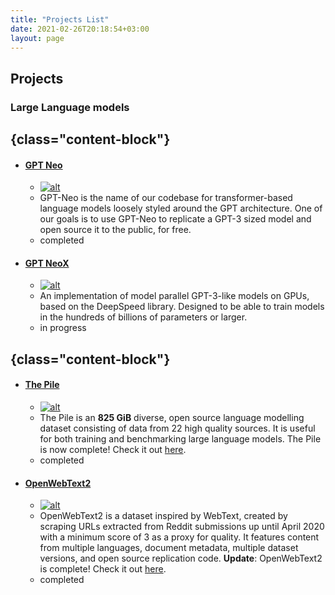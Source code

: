 ```yaml
---
title: "Projects List"
date: 2021-02-26T20:18:54+03:00
layout: page
---
```


## Projects


### Large Language models
## {class="content-block"}
- #### [GPT Neo](projects/gpt-neo/)
    - [![alt](../../images/art49.png)](projects/gpt-neo/)
    - GPT-Neo is the name of our codebase for transformer-based language models loosely styled around the GPT architecture. One of our goals is to use GPT-Neo to replicate a GPT-3 sized model and open source it to the public, for free. 
    - completed
- #### [GPT NeoX](projects/gpt-neox/)
    - [![alt](../../images/art50.png) ](projects/gpt-neox/)
    - An implementation of model parallel GPT-3-like models on GPUs, based on the DeepSpeed library. Designed to be able to train models in the hundreds of billions of parameters or larger.
    - in progress

## {class="content-block"}
- #### [The Pile](https://pile.eleuther.ai/)
    - [![alt](../../images/art43.png)](projects/pile/)
    - The Pile is an **825 GiB** diverse, open source language modelling dataset consisting of data from 22 high quality sources. It is useful for both training and benchmarking large language models. The Pile is now complete! Check it out [here](projects/pile).
    - completed
- #### [OpenWebText2](projects/open-web-text2/)
    - [![alt](../../images/art4.png) ](projects/open-web-text2/)
    - OpenWebText2 is a dataset inspired by WebText, created by scraping URLs extracted from Reddit submissions up until April 2020 with a minimum score of 3 as a proxy for quality. It features content from multiple languages, document metadata, multiple dataset versions, and open source replication code.
        **Update**: OpenWebText2 is complete! Check it out [here](projects/open-web-text2/).
    - completed
<!-- 
## {class="content-block"}
- #### [Eval Harness](projects/eval-harness/)
    - [![alt](../../images/art32.png) ](projects/eval-harness/)
    - A framework for few-shot evaluation of autoregressive language models.
    - in progress -->


<!-- ### Multimodal

## {class="content-block"}
- #### [DALLE-mtf](projects/dalle-mtf)
    - [![alt](../../images/art54.png) ](projects/dalle-mtf/)
    - Open-AI's DALL-E for large scale training in mesh-tensorflow.
    - in progress -->

<!-- 
### Bio ML

## {class="content-block"}
- #### [Massively Parallelized NERF](projects/massively-parallelized-nerf)
    - [![alt](../../images/art9.png) ](projects/massively-parallelized-nerf/)
    - ...coming sooon
    - in progress
- #### [Equivariant Transformers](projects/en-equivariant-transformers)
    - [![alt](../../images/art25.png) ](projects/en-equivariant-transformers)
    - ...coming sooon
    - in progress

## {class="content-block"}
- #### [AlphaFold2](projects/alpha-fold2)
    - [![alt](../../images/art60.png) ](projects/alpha-fold2/)
    - ...coming sooon
    - in progress
 -->


